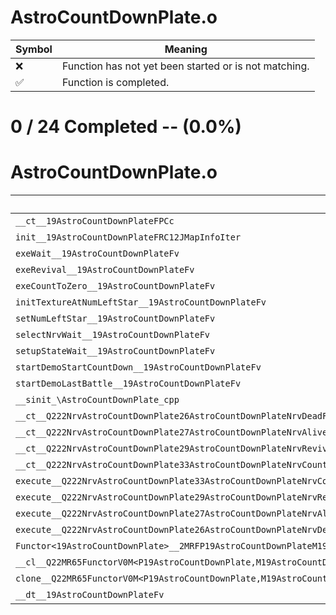 # AstroCountDownPlate.o
| Symbol | Meaning 
| ------------- | ------------- 
| :x: | Function has not yet been started or is not matching. 
| :white_check_mark: | Function is completed. 


# 0 / 24 Completed -- (0.0%)
# AstroCountDownPlate.o
| Symbol | Decompiled? |
| ------------- | ------------- |
| `__ct__19AstroCountDownPlateFPCc` | :x: |
| `init__19AstroCountDownPlateFRC12JMapInfoIter` | :x: |
| `exeWait__19AstroCountDownPlateFv` | :x: |
| `exeRevival__19AstroCountDownPlateFv` | :x: |
| `exeCountToZero__19AstroCountDownPlateFv` | :x: |
| `initTextureAtNumLeftStar__19AstroCountDownPlateFv` | :x: |
| `setNumLeftStar__19AstroCountDownPlateFv` | :x: |
| `selectNrvWait__19AstroCountDownPlateFv` | :x: |
| `setupStateWait__19AstroCountDownPlateFv` | :x: |
| `startDemoStartCountDown__19AstroCountDownPlateFv` | :x: |
| `startDemoLastBattle__19AstroCountDownPlateFv` | :x: |
| `__sinit_\AstroCountDownPlate_cpp` | :x: |
| `__ct__Q222NrvAstroCountDownPlate26AstroCountDownPlateNrvDeadFv` | :x: |
| `__ct__Q222NrvAstroCountDownPlate27AstroCountDownPlateNrvAliveFv` | :x: |
| `__ct__Q222NrvAstroCountDownPlate29AstroCountDownPlateNrvRevivalFv` | :x: |
| `__ct__Q222NrvAstroCountDownPlate33AstroCountDownPlateNrvCountToZeroFv` | :x: |
| `execute__Q222NrvAstroCountDownPlate33AstroCountDownPlateNrvCountToZeroCFP5Spine` | :x: |
| `execute__Q222NrvAstroCountDownPlate29AstroCountDownPlateNrvRevivalCFP5Spine` | :x: |
| `execute__Q222NrvAstroCountDownPlate27AstroCountDownPlateNrvAliveCFP5Spine` | :x: |
| `execute__Q222NrvAstroCountDownPlate26AstroCountDownPlateNrvDeadCFP5Spine` | :x: |
| `Functor<19AstroCountDownPlate>__2MRFP19AstroCountDownPlateM19AstroCountDownPlateFPCvPv_v_Q22MR65FunctorV0M<P19AstroCountDownPlate,M19AstroCountDownPlateFPCvPv_v>` | :x: |
| `__cl__Q22MR65FunctorV0M<P19AstroCountDownPlate,M19AstroCountDownPlateFPCvPv_v>CFv` | :x: |
| `clone__Q22MR65FunctorV0M<P19AstroCountDownPlate,M19AstroCountDownPlateFPCvPv_v>CFP7JKRHeap` | :x: |
| `__dt__19AstroCountDownPlateFv` | :x: |
